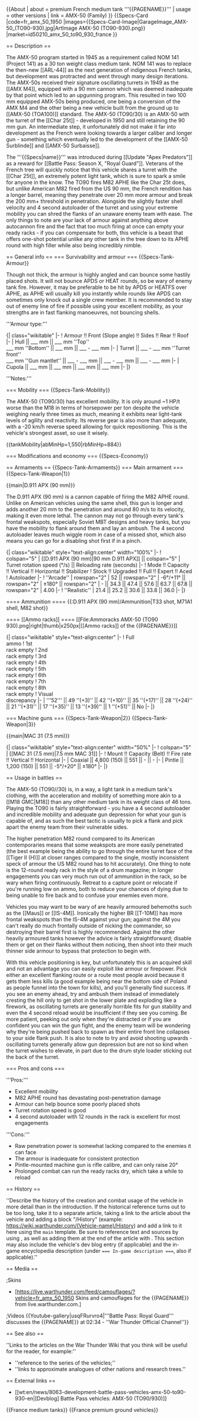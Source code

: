 {{About
| about = premium French medium tank '''{{PAGENAME}}'''
| usage = other versions
| link = AMX-50 (Family)
}}
{{Specs-Card
|code=fr_amx_50_1950
|images={{Specs-Card-Image|GarageImage_AMX-50_(TO90-930).jpg|ArtImage AMX-50 (TO90-930).png}}
|market=id50210_amx_50_to90_930_france
}}

== Description ==
<!-- ''In the description, the first part should be about the history of the creation and combat usage of the vehicle, as well as its key features. In the second part, tell the reader about the ground vehicle in the game. Insert a screenshot of the vehicle, so that if the novice player does not remember the vehicle by name, he will immediately understand what kind of vehicle the article is talking about.'' -->

The AMX-50 program started in 1945 as a requirement called NOM 141 (Project 141) as a 30 ton weight class medium tank. NOM 141 was to replace the then-new [[ARL-44]] as the next generation of indigenous French tanks, but development was protracted and went through many design iterations. The AMX-50s received their signature oscillating turrets in 1949 as the [[AMX M4]], equipped with a 90 mm cannon which was deemed inadequate by that point which led to an upgunning program. This resulted in two 100 mm equipped AMX-50s being produced, one being a conversion of the AMX M4 and the other being a new vehicle built from the ground up to [[AMX-50 (TOA100)]] standard. The AMX-50 (TO90/30) is an AMX-50 with the turret of the [[Char 25t]] - developed in 1950 and still retaining the 90 mm gun. An intermediate step, it unfortunately did not make it far into development as the French were looking towards a larger caliber and longer gun - something which eventually led to the development of the [[AMX-50 Surblinde]] and [[AMX-50 Surbaisse]].

The '''{{Specs|name}}''' was introduced during [[Update "Apex Predators"]] as a reward for [[Battle Pass: Season X, "Royal Guard"]]. Veterans of the French tree will quickly notice that this vehicle shares a turret with the [[Char 25t]], an extremely potent light tank, which is sure to spark a smile for anyone in the know. The TO90 fires M82 APHE like the Char 25t does, but unlike American M82 fired from the US 90 mm, the French rendition has a longer barrel, meaning they penetrate over 20 mm more armour and break the 200 mm+ threshold in penetration. Alongside the slightly faster shell velocity and 4 second autoloader of the turret and using your extreme mobility you can shred the flanks of an unaware enemy team with ease. The only things to note are your lack of armour against anything above autocannon fire and the fact that too much firing at once can empty your ready racks - if you can compensate for both, this vehicle is a beast that offers one-shot potential unlike any other tank in the tree down to its APHE round with high filler while also being incredibly nimble.

== General info ==
=== Survivability and armour ===
{{Specs-Tank-Armour}}
<!-- ''Describe armour protection. Note the most well protected and key weak areas. Appreciate the layout of modules as well as the number and location of crew members. Is the level of armour protection sufficient, is the placement of modules helpful for survival in combat? If necessary use a visual template to indicate the most secure and weak zones of the armour.'' -->

Though not thick, the armour is highly angled and can bounce some hastily placed shots. It will not bounce APDS or HEAT rounds, so be wary of enemy tank fire. However, it may be preferable to be hit by APDS or HEATFS over APHE, as APHE will usually kill you instantly while rounds like APDS can sometimes only knock out a single crew member. It is recommended to stay out of enemy line of fire if possible using your excellent mobility, as your strengths are in fast flanking manoeuvres, not bouncing shells.

'''Armour type:''' <!-- The types of armour present on the vehicle and their general locations -->
<!-- Example: * Rolled homogeneous armour (Front, Side, Rear, Hull roof)
* Cast homogeneous armour (Turret, Transmission area) -->

{| class="wikitable"
|-
! Armour !! Front (Slope angle) !! Sides !! Rear !! Roof
|-
| Hull || ___ mm || ___ mm ''Top'' <br> ___ mm ''Bottom'' || ___ mm || ___ - ___ mm
|-
| Turret || ___ - ___ mm ''Turret front'' <br> ___ mm ''Gun mantlet'' || ___ - ___ mm || ___ - ___ mm || ___ - ___ mm
|-
| Cupola || ___ mm || ___ mm || ___ mm || ___ mm
|-
|}

'''Notes:''' <!-- Any additional notes which the user needs to be aware of -->
<!-- Example: * Suspension wheels are 20 mm thick, tracks are 30 mm thick, and torsion bars are 60 mm thick. -->

=== Mobility ===
{{Specs-Tank-Mobility}}
<!-- ''Write about the mobility of the ground vehicle. Estimate the specific power and manoeuvrability, as well as the maximum speed forwards and backwards.'' -->
The AMX-50 (TO90/30) has excellent mobility. It is only around ~1 HP/t worse than the M18 in terms of horsepower per ton despite the vehicle weighing nearly three times as much, meaning it exhibits near light-tank levels of agility and reactivity. Its reverse gear is also more than adequate, with a -20 km/h reverse speed allowing for quick repositioning. This is the vehicle's strongest asset, so use it wisely.

{{tankMobility|abMinHp=1,550|rbMinHp=884}}

=== Modifications and economy ===
{{Specs-Economy}}

== Armaments ==
{{Specs-Tank-Armaments}}
=== Main armament ===
{{Specs-Tank-Weapon|1}}
<!-- ''Give the reader information about the characteristics of the main gun. Assess its effectiveness in a battle based on the reloading speed, ballistics and the power of shells. Do not forget about the flexibility of the fire, that is how quickly the cannon can be aimed at the target, open fire on it and aim at another enemy. Add a link to the main article on the gun: <code><nowiki>{{main|Name of the weapon}}</nowiki></code>. Describe in general terms the ammunition available for the main gun. Give advice on how to use them and how to fill the ammunition storage.'' -->
{{main|D.911 APX (90 mm)}}

The D.911 APX (90 mm) is a cannon capable of firing the M82 APHE round. Unlike on American vehicles using the same shell, this gun is longer and adds another 20 mm to the penetration and around 80 m/s to its velocity, making it even more lethal. The cannon may not go through every tank's frontal weakspots, especially Soviet MBT designs and heavy tanks, but you have the mobility to flank around them and lay an ambush. The 4 second autoloader leaves much wiggle room in case of a missed shot, which also means you can go for a disabling shot first if in a pinch.

{| class="wikitable" style="text-align:center" width="100%"
|-
! colspan="5" | [[D.911 APX (90 mm)|90 mm D.911 APX]] || colspan="5" | Turret rotation speed (°/s) || Reloading rate (seconds)
|-
! Mode !! Capacity !! Vertical !! Horizontal !! Stabilizer
! Stock !! Upgraded !! Full !! Expert !! Aced
! Autoloader
|-
! ''Arcade''
| rowspan="2" | 52 || rowspan="2" | -6°/+11° || rowspan="2" | ±180° || rowspan="2" | - || 34.3 || 47.4 || 57.6 || 63.7 || 67.8 || rowspan="2" | 4.00
|-
! ''Realistic''
| 21.4 || 25.2 || 30.6 || 33.8 || 36.0
|-
|}

==== Ammunition ====
{{:D.911 APX (90 mm)/Ammunition|T33 shot, M71A1 shell, M82 shot}}

==== [[Ammo racks]] ====
[[File:Ammoracks AMX-50 (TO90 930).png|right|thumb|x250px|[[Ammo racks]] of the {{PAGENAME}}]]
<!-- '''Last updated: 2.25.0.21''' -->
{| class="wikitable" style="text-align:center"
|-
! Full<br>ammo
! 1st<br>rack empty
! 2nd<br>rack empty
! 3rd<br>rack empty
! 4th<br>rack empty
! 5th<br>rack empty
! 6th<br>rack empty
! 7th<br>rack empty
! 8th<br>rack empty
! Visual<br>discrepancy
|-
| '''52''' || 49&nbsp;''(+3)'' || 42&nbsp;''(+10)'' || 35&nbsp;''(+17)'' || 28&nbsp;''(+24)'' || 21&nbsp;''(+31)'' || 17&nbsp;''(+35)'' || 13&nbsp;''(+39)'' || 1&nbsp;''(+51)'' || No
|-
|}

=== Machine guns ===
{{Specs-Tank-Weapon|2}}
{{Specs-Tank-Weapon|3}}
<!-- ''Offensive and anti-aircraft machine guns not only allow you to fight some aircraft but also are effective against lightly armoured vehicles. Evaluate machine guns and give recommendations on its use.'' -->
{{main|MAC 31 (7.5 mm)}}

{| class="wikitable" style="text-align:center" width="50%"
|-
! colspan="5" | [[MAC 31 (7.5 mm)|7.5 mm MAC 31]]
|-
! Mount !! Capacity (Belt) !! Fire rate !! Vertical !! Horizontal
|-
| Coaxial || 4,800 (150) || 551 || - || -
|-
| Pintle || 1,200 (150) || 551 || -5°/+20° || ±180°
|-
|}

== Usage in battles ==
<!-- ''Describe the tactics of playing in the vehicle, the features of using vehicles in the team and advice on tactics. Refrain from creating a "guide" - do not impose a single point of view but instead give the reader food for thought. Describe the most dangerous enemies and give recommendations on fighting them. If necessary, note the specifics of the game in different modes (AB, RB, SB).'' -->

The AMX-50 (TO90//30) is, in a way, a light tank in a medium tank's clothing, with the acceleration and mobility of something more akin to a [[M18 GMC|M18]] than any other medium tank in its weight class of 46 tons. Playing the TO90 is fairly straightforward - you have a 4 second autoloader and incredible mobility and adequate gun depression for what your gun is capable of, and as such the best tactic is usually to pick a flank and pick apart the enemy team from their vulnerable sides.

The higher penetration M82 round compared to its American contemporaries means that some weakspots are more easily penetrated (the best example being the ability to go through the entire turret face of the [[Tiger II (H)]] at closer ranges compared to the single, mostly inconsistent speck of armour the US M82 round has to hit accurately). One thing to note is the 12-round ready rack in the style of a drum magazine; in longer engagements you can very much run out of ammunition in the rack, so be wary when firing continuously. Retreat to a capture point or relocate if you're running low on ammo, both to reduce your chances of dying due to being unable to fire back and to confuse your enemies even more.

Vehicles you may want to be wary of are heavily armoured behemoths such as the [[Maus]] or [[IS-4M]]. Ironically the higher BR [[T-10M]] has more frontal weakspots than the IS-4M against your gun; against the 4M you can't really do much frontally outside of nicking the commander, so destroying their barrel first is highly recommended. Against the other heavily armoured tanks however the advice is fairly straightforward; disable them or get on their flanks without them noticing, then shoot into their much thinner side armour to bypass that protection to begin with.

With this vehicle positioning is key, but unfortunately this is an acquired skill and not an advantage you can easily exploit like armour or firepower. Pick either an excellent flanking route or a route most people avoid because it gets them less kills (a good example being near the bottom side of Poland as people funnel into the town for kills), and you'll generally find success. If you see an enemy ahead, try and ambush them instead of immediately cresting the hill only to get shot in the lower plate and exploding like a firework, as oscillating turrets are generally horrible fits for gun stability and even the 4 second reload would be insufficient if they see you coming. Be more patient, peeking out only when they're distracted or if you are confident you can win the gun fight, and the enemy team will be wondering why they're being pushed back to spawn as their entire front line collapses to your side flank push. It is also to note to try and avoid shooting upwards - oscillating turrets generally allow gun depression but are not so kind when the turret wishes to elevate, in part due to the drum style loader sticking out the back of the turret.

=== Pros and cons ===
<!-- ''Summarise and briefly evaluate the vehicle in terms of its characteristics and combat effectiveness. Mark its pros and cons in a bulleted list. Try not to use more than 6 points for each of the characteristics. Avoid using categorical definitions such as "bad", "good" and the like - use substitutions with softer forms such as "inadequate" and "effective".'' -->

'''Pros:'''
* Excellent mobility
* M82 APHE round has devastating post-penetration damage
* Armour can help bounce some poorly placed shots
* Turret rotation speed is good
* 4 second autoloader with 12 rounds in the rack is excellent for most engagements

'''Cons:'''
* Raw penetration power is somewhat lacking compared to the enemies it can face
* The armour is inadequate for consistent protection
* Pintle-mounted machine gun is rifle calibre, and can only raise 20°
* Prolonged combat can run the ready racks dry, which take a while to reload

== History ==
<!-- ''Describe the history of the creation and combat usage of the vehicle in more detail than in the introduction. If the historical reference turns out to be too long, take it to a separate article, taking a link to the article about the vehicle and adding a block "/History" (example: <nowiki>https://wiki.warthunder.com/(Vehicle-name)/History</nowiki>) and add a link to it here using the <code>main</code> template. Be sure to reference text and sources by using <code><nowiki><ref></ref></nowiki></code>, as well as adding them at the end of the article with <code><nowiki><references /></nowiki></code>. This section may also include the vehicle's dev blog entry (if applicable) and the in-game encyclopedia description (under <code><nowiki>=== In-game description ===</nowiki></code>, also if applicable).'' -->
''Describe the history of the creation and combat usage of the vehicle in more detail than in the introduction. If the historical reference turns out to be too long, take it to a separate article, taking a link to the article about the vehicle and adding a block "/History" (example: <nowiki>https://wiki.warthunder.com/(Vehicle-name)/History</nowiki>) and add a link to it here using the <code>main</code> template. Be sure to reference text and sources by using <code><nowiki><ref></ref></nowiki></code>, as well as adding them at the end of the article with <code><nowiki><references /></nowiki></code>. This section may also include the vehicle's dev blog entry (if applicable) and the in-game encyclopedia description (under <code><nowiki>=== In-game description ===</nowiki></code>, also if applicable).''

== Media ==
<!-- ''Excellent additions to the article would be video guides, screenshots from the game, and photos.'' -->

;Skins
* [https://live.warthunder.com/feed/camouflages/?vehicle=fr_amx_50_1950 Skins and camouflages for the {{PAGENAME}} from live.warthunder.com.]

;Videos
{{Youtube-gallery|usqFRurvro4|'''Battle Pass: Royal Guard''' discusses the {{PAGENAME}} at 02:34 - ''War Thunder Official Channel''}}

== See also ==
<!-- ''Links to the articles on the War Thunder Wiki that you think will be useful for the reader, for example:''
* ''reference to the series of the vehicles;''
* ''links to approximate analogues of other nations and research trees.'' -->
''Links to the articles on the War Thunder Wiki that you think will be useful for the reader, for example:''

* ''reference to the series of the vehicles;''
* ''links to approximate analogues of other nations and research trees.''

== External links ==
<!-- ''Paste links to sources and external resources, such as:''
* ''topic on the official game forum;''
* ''other literature.'' -->

* [[wt:en/news/8063-development-battle-pass-vehicles-amx-50-to90-930-en|[Devblog] Battle Pass vehicles: AMX-50 (TO90/930)]]

{{France medium tanks}}
{{France premium ground vehicles}}